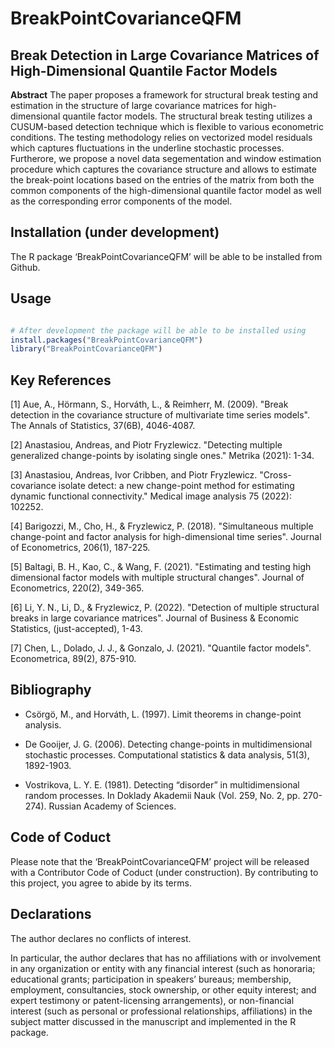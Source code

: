 # BreakPointCovarianceQFM

## Break Detection in Large Covariance Matrices of High-Dimensional Quantile Factor Models

$\textbf{Abstract}$ The paper proposes a framework for structural break testing and estimation in the structure of large covariance matrices for high-dimensional quantile factor models. The structural break testing utilizes a CUSUM-based detection technique which is flexible to various econometric conditions. The testing methodology relies on vectorized model residuals which captures fluctuations in the underline stochastic processes. Furtherore, we propose a novel data segementation and window estimation procedure which captures the covariance structure and allows to estimate the break-point locations based on the entries of the matrix from both the common components of the high-dimensional quantile factor model as well as the corresponding error components of the model. 

## Installation (under development)

The R package ‘BreakPointCovarianceQFM’ will be able to be installed from Github.

## Usage 

```R

# After development the package will be able to be installed using
install.packages("BreakPointCovarianceQFM")
library("BreakPointCovarianceQFM")

```


## Key References

[1] Aue, A., Hörmann, S., Horváth, L., & Reimherr, M. (2009). "Break detection in the covariance structure of multivariate time series models". The Annals of Statistics, 37(6B), 4046-4087.

[2] Anastasiou, Andreas, and Piotr Fryzlewicz. "Detecting multiple generalized change-points by isolating single ones." Metrika (2021): 1-34.

[3] Anastasiou, Andreas, Ivor Cribben, and Piotr Fryzlewicz. "Cross-covariance isolate detect: a new change-point method for estimating dynamic functional connectivity." Medical image analysis 75 (2022): 102252.

[4] Barigozzi, M., Cho, H., & Fryzlewicz, P. (2018). "Simultaneous multiple change-point and factor analysis for high-dimensional time series". Journal of Econometrics, 206(1), 187-225.

[5] Baltagi, B. H., Kao, C., & Wang, F. (2021). "Estimating and testing high dimensional factor models with multiple structural changes". Journal of Econometrics, 220(2), 349-365.

[6] Li, Y. N., Li, D., & Fryzlewicz, P. (2022). "Detection of multiple structural breaks in large covariance matrices". Journal of Business & Economic Statistics, (just-accepted), 1-43.

[7] Chen, L., Dolado, J. J., & Gonzalo, J. (2021). "Quantile factor models". Econometrica, 89(2), 875-910.

## Bibliography

- Csörgö, M., and Horváth, L. (1997). Limit theorems in change-point analysis.

- De Gooijer, J. G. (2006). Detecting change-points in multidimensional stochastic processes. Computational statistics & data analysis, 51(3), 1892-1903.

- Vostrikova, L. Y. E. (1981). Detecting “disorder” in multidimensional random processes. In Doklady Akademii Nauk (Vol. 259, No. 2, pp. 270-274). Russian Academy of Sciences.

## Code of Coduct

Please note that the ‘BreakPointCovarianceQFM’ project will be released with a Contributor Code of Coduct (under construction). By contributing to this project, you agree to abide by its terms. 

## Declarations

The author declares no conflicts of interest. 

In particular, the author declares that has no affiliations with or involvement in any organization or entity with any financial interest (such as honoraria; educational grants; participation in speakers’ bureaus; membership, employment, consultancies, stock ownership, or other equity interest; and expert testimony or patent-licensing arrangements), or non-financial interest (such as personal or professional relationships, affiliations) in the subject matter discussed in the manuscript and implemented in the R package.
